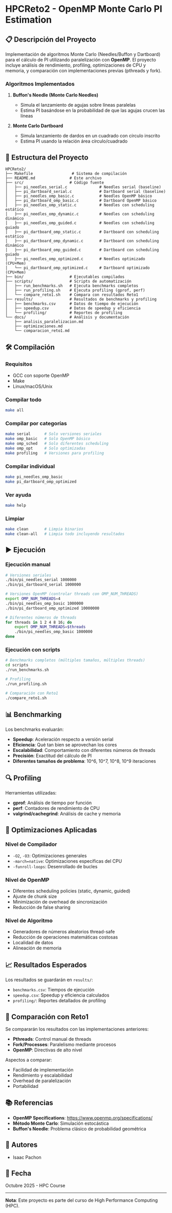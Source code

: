 # HPCReto2 - OpenMP Monte Carlo PI Estimation

## 📋 Descripción del Proyecto

Implementación de algoritmos Monte Carlo (Needles/Buffon y Dartboard) para el cálculo de PI utilizando paralelización con **OpenMP**. El proyecto incluye análisis de rendimiento, profiling, optimizaciones de CPU y memoria, y comparación con implementaciones previas (pthreads y fork).

### Algoritmos Implementados

1. **Buffon's Needle (Monte Carlo Needles)**
   - Simula el lanzamiento de agujas sobre líneas paralelas
   - Estima PI basándose en la probabilidad de que las agujas crucen las líneas

2. **Monte Carlo Dartboard**
   - Simula lanzamiento de dardos en un cuadrado con círculo inscrito
   - Estima PI usando la relación área círculo/cuadrado

## 📂 Estructura del Proyecto

```
HPCReto2/
├── Makefile                 # Sistema de compilación
├── README.md               # Este archivo
├── src/                    # Código fuente
│   ├── pi_needles_serial.c              # Needles serial (baseline)
│   ├── pi_dartboard_serial.c            # Dartboard serial (baseline)
│   ├── pi_needles_omp_basic.c           # Needles OpenMP básico
│   ├── pi_dartboard_omp_basic.c         # Dartboard OpenMP básico
│   ├── pi_needles_omp_static.c          # Needles con scheduling estático
│   ├── pi_needles_omp_dynamic.c         # Needles con scheduling dinámico
│   ├── pi_needles_omp_guided.c          # Needles con scheduling guiado
│   ├── pi_dartboard_omp_static.c        # Dartboard con scheduling estático
│   ├── pi_dartboard_omp_dynamic.c       # Dartboard con scheduling dinámico
│   ├── pi_dartboard_omp_guided.c        # Dartboard con scheduling guiado
│   ├── pi_needles_omp_optimized.c       # Needles optimizado (CPU+Mem)
│   └── pi_dartboard_omp_optimized.c     # Dartboard optimizado (CPU+Mem)
├── bin/                    # Ejecutables compilados
├── scripts/                # Scripts de automatización
│   ├── run_benchmarks.sh   # Ejecuta benchmarks completos
│   ├── run_profiling.sh    # Ejecuta profiling (gprof, perf)
│   └── compare_reto1.sh    # Compara con resultados Reto1
├── results/                # Resultados de benchmarks y profiling
│   ├── benchmarks.csv      # Datos de tiempo de ejecución
│   ├── speedup.csv         # Datos de speedup y eficiencia
│   └── profiling/          # Reportes de profiling
└── docs/                   # Análisis y documentación
    ├── analisis_paralelizacion.md
    ├── optimizaciones.md
    └── comparacion_reto1.md
```

## 🛠️ Compilación

### Requisitos
- GCC con soporte OpenMP
- Make
- Linux/macOS/Unix

### Compilar todo
```bash
make all
```

### Compilar por categorías
```bash
make serial      # Solo versiones seriales
make omp_basic   # Solo OpenMP básico
make omp_sched   # Solo diferentes scheduling
make omp_opt     # Solo optimizadas
make profiling   # Versiones para profiling
```

### Compilar individual
```bash
make pi_needles_omp_basic
make pi_dartboard_omp_optimized
```

### Ver ayuda
```bash
make help
```

### Limpiar
```bash
make clean       # Limpia binarios
make clean-all   # Limpia todo incluyendo resultados
```

## ▶️ Ejecución

### Ejecución manual
```bash
# Versiones seriales
./bin/pi_needles_serial 1000000
./bin/pi_dartboard_serial 1000000

# Versiones OpenMP (controlar threads con OMP_NUM_THREADS)
export OMP_NUM_THREADS=4
./bin/pi_needles_omp_basic 1000000
./bin/pi_dartboard_omp_optimized 10000000

# Diferentes números de threads
for threads in 1 2 4 8 16; do
    export OMP_NUM_THREADS=$threads
    ./bin/pi_needles_omp_basic 1000000
done
```

### Ejecución con scripts
```bash
# Benchmarks completos (múltiples tamaños, múltiples threads)
cd scripts
./run_benchmarks.sh

# Profiling
./run_profiling.sh

# Comparación con Reto1
./compare_reto1.sh
```

## 📊 Benchmarking

Los benchmarks evaluarán:
- **Speedup**: Aceleración respecto a versión serial
- **Eficiencia**: Qué tan bien se aprovechan los cores
- **Escalabilidad**: Comportamiento con diferentes números de threads
- **Precisión**: Exactitud del cálculo de PI
- **Diferentes tamaños de problema**: 10^6, 10^7, 10^8, 10^9 iteraciones

## 🔍 Profiling

Herramientas utilizadas:
- **gprof**: Análisis de tiempo por función
- **perf**: Contadores de rendimiento de CPU
- **valgrind/cachegrind**: Análisis de cache y memoria

## 🚀 Optimizaciones Aplicadas

### Nivel de Compilador
- `-O2`, `-O3`: Optimizaciones generales
- `-march=native`: Optimizaciones específicas del CPU
- `-funroll-loops`: Desenrollado de bucles

### Nivel de OpenMP
- Diferentes scheduling policies (static, dynamic, guided)
- Ajuste de chunk size
- Minimización de overhead de sincronización
- Reducción de false sharing

### Nivel de Algoritmo
- Generadores de números aleatorios thread-safe
- Reducción de operaciones matemáticas costosas
- Localidad de datos
- Alineación de memoria

## 📈 Resultados Esperados

Los resultados se guardarán en `results/`:
- `benchmarks.csv`: Tiempos de ejecución
- `speedup.csv`: Speedup y eficiencia calculados
- `profiling/`: Reportes detallados de profiling

## 🔄 Comparación con Reto1

Se compararán los resultados con las implementaciones anteriores:
- **Pthreads**: Control manual de threads
- **Fork/Processes**: Paralelismo mediante procesos
- **OpenMP**: Directivas de alto nivel

Aspectos a comparar:
- Facilidad de implementación
- Rendimiento y escalabilidad
- Overhead de paralelización
- Portabilidad

## 📚 Referencias

- **OpenMP Specifications**: https://www.openmp.org/specifications/
- **Método Monte Carlo**: Simulación estocástica
- **Buffon's Needle**: Problema clásico de probabilidad geométrica

## 👥 Autores

- Isaac Pachon

## 📅 Fecha

Octubre 2025 - HPC Course

---

**Nota**: Este proyecto es parte del curso de High Performance Computing (HPC).
